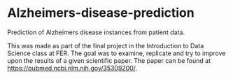 # Alzheimers-disease-prediction
Prediction of Alzheimers disease instances from patient data.

This was made as part of the final project in the Introduction to Data Science class at FER. The goal was to examine, replicate and try to improve upon the results of a given scientific paper.
The paper can be found at https://pubmed.ncbi.nlm.nih.gov/35309200/.
